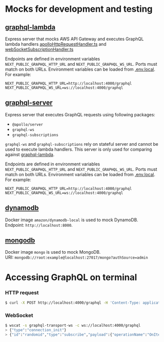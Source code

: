 # Mocks for development and testing

## [graphql-lambda](./graphql-lambda/)

Express server that mocks AWS API Gateway and executes GraphQL lambda handlers [apolloHttpRequestHandler.ts](../src/api/apolloHttpRequestHandler.ts) and [webSocketSubscriptionHandler.ts](../src/api/webSocketSubscriptionHandler.ts)

Endpoints are defined in environment variables `NEXT_PUBLIC_GRAPHQL_HTTP_URL` and `NEXT_PUBLIC_GRAPHQL_WS_URL`.
Ports must match on both URLs. Environment variables can be loaded from [.env.local](../.env.local).
For example:

```
NEXT_PUBLIC_GRAPHQL_HTTP_URL=http://localhost:4000/graphql
NEXT_PUBLIC_GRAPHQL_WS_URL=ws://localhost:4000/graphql
```

## [graphql-server](./graphql-lambda/)

Express server that executes GraphQL requests using following packages:

- `@apollo/server`
- `graphql-ws`
- `graphql-subscriptions`

`graphql-ws` and `graphql-subscriptions` rely on stateful server and cannot be used to execute lambda handlers. This server is only used for comparing against [graphql-lambda](./graphql-lambda/).

Endpoints are defined in environment variables `NEXT_PUBLIC_GRAPHQL_HTTP_URL` and `NEXT_PUBLIC_GRAPHQL_WS_URL`.
Ports must match on both URLs. Environment variables can be loaded from [.env.local](../.env.local).
For example:

```
NEXT_PUBLIC_GRAPHQL_HTTP_URL=http://localhost:4000/graphql
NEXT_PUBLIC_GRAPHQL_WS_URL=ws://localhost:4000/graphql
```

## [dynamodb](./dynamodb/)

Docker image `amazon/dynamodb-local` is used to mock DynamoDB.  
Endpoint: `http://localhost:8000`.

## [mongodb](./mongodb/)

Docker image `mongo` is used to mock MongoDB.  
URI: `mongodb://root:example@localhost:27017/mongo?authSource=admin`

# Accessing GraphQL on terminal

### HTTP request

```bash
$ curl -X POST http://localhost:4000/graphql -H 'Content-Type: application/json' -d '{"query":"{items{id name done}}"}'
```

### WebSocket

```bash
$ wscat -s graphql-transport-ws -c ws://localhost:4000/graphql
> {"type":"connection_init"}
> {"id":"randomid","type":"subscribe","payload":{"operationName":"OnItemAdded", "query":"subscription OnItemAdded {itemCreated {id name done}}"}}
```

